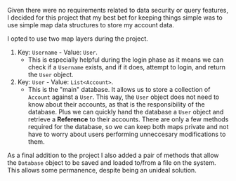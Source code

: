 Given there were no requirements related to data security or query features, I decided for this project that my best bet for keeping things simple was to use simple map data structures to store my account data.

I opted to use two map layers during the project. 
1. Key: `Username` - Value: `User`. 
	- This is especially helpful during the login phase as it means we can check if a `Username` exists, and if it does, attempt to login, and return the `User` object.
2. Key: `User` - Value: `List<Account>`.
	- This is the "main" database. It allows us to store a collection of `Account` against a `User`. This way, the `User` object does not need to know about their accounts, as that is the responsibility of the database. Plus we can quickly hand the database a `User` object and retrieve a **Reference** to their accounts.
There are only a few methods required for the database, so we can keep both maps private and not have to worry about users performing unneccesary modifications to them.

As a final addition to the project I also added a pair of methods that allow the `Database` object to be saved and loaded to/from a file on the system. This allows some permanence, despite being an unideal solution.